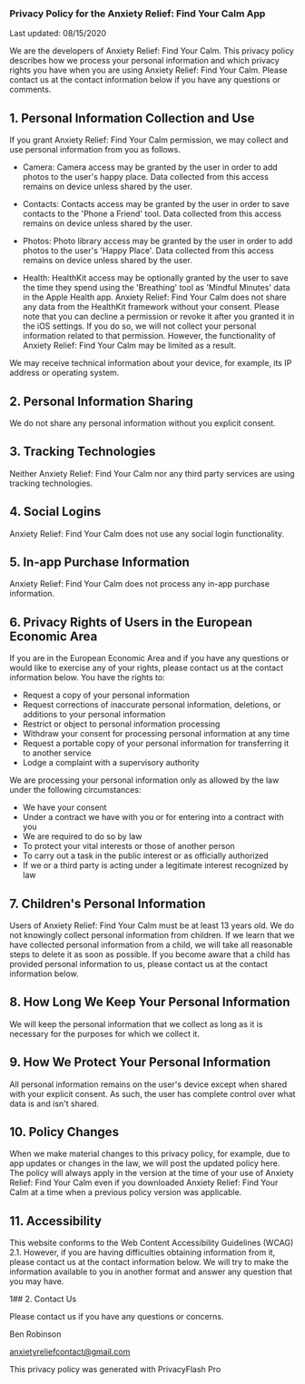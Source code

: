 ### Privacy Policy for the Anxiety Relief: Find Your Calm App

Last updated: 08/15/2020 

We are the developers of Anxiety Relief: Find Your Calm. This privacy policy describes how we process your personal information and which privacy rights you have when you are using Anxiety Relief: Find Your Calm. Please contact us at the contact information below if you have any questions or comments.

## 1. Personal Information Collection and Use

If you grant Anxiety Relief: Find Your Calm permission, we may collect and use personal information from you as follows.

- Camera: Camera access may be granted by the user in order to add photos to the user's happy place. Data collected from this access remains on device unless shared by the user.

- Contacts: Contacts access may be granted by the user in order to save contacts to the 'Phone a Friend' tool. Data collected from this access remains on device unless shared by the user.

- Photos: Photo library access may be granted by the user in order to add photos to the user's 'Happy Place'. Data collected from this access remains on device unless shared by the user.

- Health: HealthKit access may be optionally granted by the user to save the time they spend using the 'Breathing' tool as 'Mindful Minutes' data in the Apple Health app. Anxiety Relief: Find Your Calm does not share any data from the HealthKit framework without your consent.
Please note that you can decline a permission or revoke it after you granted it in the iOS settings. If you do so, we will not collect your personal information related to that permission. However, the functionality of Anxiety Relief: Find Your Calm may be limited as a result.

We may receive technical information about your device, for example, its IP address or operating system.


## 2. Personal Information Sharing

We do not share any personal information without you explicit consent.


## 3. Tracking Technologies

Neither Anxiety Relief: Find Your Calm nor any third party services are using tracking technologies.


## 4. Social Logins

Anxiety Relief: Find Your Calm does not use any social login functionality.


## 5. In-app Purchase Information

Anxiety Relief: Find Your Calm does not process any in-app purchase information.


## 6. Privacy Rights of Users in the European Economic Area

If you are in the European Economic Area and if you have any questions or would like to exercise any of your rights, please contact us at the contact information below. You have the rights to:

- Request a copy of your personal information
- Request corrections of inaccurate personal information, deletions, or additions to your personal information
- Restrict or object to personal information processing
- Withdraw your consent for processing personal information at any time
- Request a portable copy of your personal information for transferring it to another service
- Lodge a complaint with a supervisory authority

We are processing your personal information only as allowed by the law under the following circumstances:

- We have your consent
- Under a contract we have with you or for entering into a contract with you
- We are required to do so by law
- To protect your vital interests or those of another person
- To carry out a task in the public interest or as officially authorized
- If we or a third party is acting under a legitimate interest recognized by law

## 7. Children's Personal Information

Users of Anxiety Relief: Find Your Calm must be at least 13 years old. We do not knowingly collect personal information from children. If we learn that we have collected personal information from a child, we will take all reasonable steps to delete it as soon as possible. If you become aware that a child has provided personal information to us, please contact us at the contact information below.

## 8. How Long We Keep Your Personal Information

We will keep the personal information that we collect as long as it is necessary for the purposes for which we collect it.


## 9. How We Protect Your Personal Information

All personal information remains on the user's device except when shared with your explicit consent. As such, the user has complete control over what data is and isn't shared.


## 10. Policy Changes

When we make material changes to this privacy policy, for example, due to app updates or changes in the law, we will post the updated policy here. The policy will always apply in the version at the time of your use of Anxiety Relief: Find Your Calm even if you downloaded Anxiety Relief: Find Your Calm at a time when a previous policy version was applicable.


## 11. Accessibility

This website conforms to the Web Content Accessibility Guidelines (WCAG) 2.1. However, if you are having difficulties obtaining information from it, please contact us at the contact information below. We will try to make the information available to you in another format and answer any question that you may have.


1## 2. Contact Us

Please contact us if you have any questions or concerns.

Ben Robinson

anxietyreliefcontact@gmail.com

This privacy policy was generated with PrivacyFlash Pro
